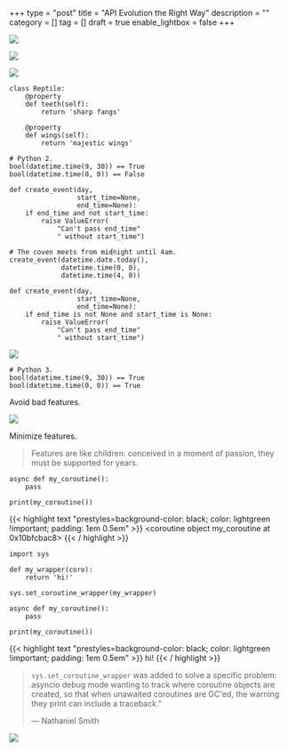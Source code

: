 +++
type = "post"
title = "API Evolution the Right Way"
description = ""
category = []
tag = []
draft = true
enable_lightbox = false
+++

![](dragon.png)

![](praise-the-creator.png)

![](paul-archibald-octave-caron-woman-at-her-easel.png)

```py3
class Reptile:
    @property
    def teeth(self):
        return 'sharp fangs'

    @property
    def wings(self):
        return 'majestic wings'
```

```py3
# Python 2.
bool(datetime.time(9, 30)) == True
bool(datetime.time(0, 0)) == False
```

```py3
def create_event(day,
                 start_time=None,
                 end_time=None):
    if end_time and not start_time:
        raise ValueError(
            "Can't pass end_time"
            " without start_time")

# The coven meets from midnight until 4am.
create_event(datetime.date.today(),
             datetime.time(0, 0),
             datetime.time(4, 0))
```

```py3
def create_event(day,
                 start_time=None,
                 end_time=None):
    if end_time is not None and start_time is None:
        raise ValueError(
            "Can't pass end_time"
            " without start_time")
```

![](bite.jpg)

```py3
# Python 3.
bool(datetime.time(9, 30)) == True
bool(datetime.time(0, 0)) == True
```

Avoid bad features.

![](feathers.png)

Minimize features.

> Features are like children: conceived in a moment of passion, they must be supported for years.

```py3
async def my_coroutine():
    pass

print(my_coroutine())
```

{{< highlight text "prestyles=background-color: black; color: lightgreen !important; padding: 1em 0.5em" >}}
&lt;coroutine object my_coroutine at 0x10bfcbac8&gt;
{{< / highlight >}}

```py3
import sys

def my_wrapper(coro):
    return 'hi!'

sys.set_coroutine_wrapper(my_wrapper)

async def my_coroutine():
    pass

print(my_coroutine())
```

{{< highlight text "prestyles=background-color: black; color: lightgreen !important; padding: 1em 0.5em" >}}
hi!
{{< / highlight >}}

> ``sys.set_coroutine_wrapper`` was added to solve a specific problem: asyncio debug mode wanting to track where coroutine objects are created, so that when unawaited coroutines are GC'ed, the warning they print can include a traceback."
>
> &mdash; Nathaniel Smith

![](horns.png)
